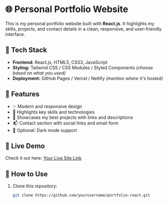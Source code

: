 # 🌐 Personal Portfolio Website

This is my personal portfolio website built with **React.js**. It highlights my skills, projects, and contact details in a clean, responsive, and user-friendly interface.

## 🔧 Tech Stack

- **Frontend:** React.js, HTML5, CSS3, JavaScript
- **Styling:** Tailwind CSS / CSS Modules / Styled Components *(choose based on what you used)*
- **Deployment:** GitHub Pages / Vercel / Netlify *(mention where it's hosted)*

## 🚀 Features

- ✨ Modern and responsive design
- 🧠 Highlights key skills and technologies
- 📁 Showcases my best projects with links and descriptions
- 📬 Contact section with social links and email form
- 🌙 Optional: Dark mode support

## 📸 Live Demo

Check it out here: [Your Live Site Link](https://your-portfolio-link.com)

## 📂 How to Use

1. Clone this repository:
   ```bash
   git clone https://github.com/yourusername/portfolio-react.git
